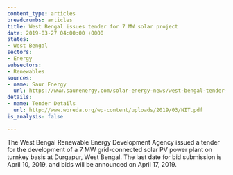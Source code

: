 ```yaml
---
content_type: articles
breadcrumbs: articles
title: West Bengal issues tender for 7 MW solar project
date: 2019-03-27 04:00:00 +0000
states:
- West Bengal
sectors:
- Energy
subsectors:
- Renewables
sources:
- name: Saur Energy
  url: https://www.saurenergy.com/solar-energy-news/west-bengal-tender-7-mw-solar-durgapur
details:
- name: Tender Details
  url: http://www.wbreda.org/wp-content/uploads/2019/03/NIT.pdf
is_analysis: false

---
```

The West Bengal Renewable Energy Development Agency issued a tender for the development of a 7 MW grid-connected solar PV power plant on turnkey basis at Durgapur, West Bengal. The last date for bid submission is April 10, 2019, and bids will be announced on April 17, 2019.